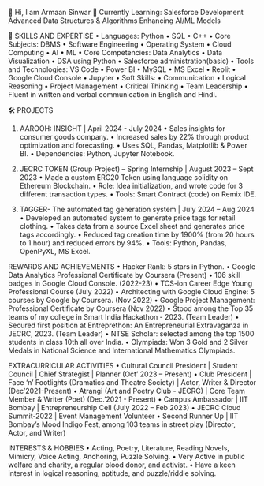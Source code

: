 
👋  Hi, I am Armaan Sinwar
🌱 Currently Learning:
Salesforce Development
Advanced Data Structures & Algorithms
Enhancing AI/ML Models



💼 SKILLS AND EXPERTISE
  • Languages: Python • SQL • C++
  • Core Subjects: DBMS • Software Engineering • Operating System • Cloud Computing • AI • ML
  • Core Competencies: Data Analytics • Data Visualization • DSA using Python • Salesforce administration(basic)
  • Tools and Technologies: VS Code • Power BI • MySQL • MS Excel • Replit • Google Cloud Console • Jupyter
  • Soft Skills: • Communication • Logical Reasoning • Project Management • Critical Thinking • Team Leadership
  • Fluent in written and verbal communication in English and Hindi.

🛠 PROJECTS
  1. AAROOH: INSIGHT | April 2024 - July 2024
  • Sales insights for consumer goods company.
  • Increased sales by 22% through product optimization and forecasting.
  • Uses SQL, Pandas, Matplotlib & Power BI.
  • Dependencies: Python, Jupyter Notebook.
  
  2. JECRC TOKEN (Group Project) – Spring Internship | August 2023 – Sept 2023
  • Made a custom ERC20 Token using language solidity on Ethereum Blockchain.
  • Role: Idea initialization, and wrote code for 3 different transaction types.
  • Tools: Smart Contract (code) on Remix IDE.
  
  3. TAGGER- The automated tag generation system | July 2024 – Aug 2024
  • Developed an automated system to generate price tags for retail clothing.
  • Takes data from a source Excel sheet and generates price tags accordingly.
  • Reduced tag creation time by 1900% (from 20 hours to 1 hour) and reduced errors by 94%.
  • Tools: Python, Pandas, OpenPyXL, MS Excel.

REWARDS AND ACHIEVEMENTS
  • Hacker Rank: 5 stars in Python.
  • Google Data Analytics Professional Certificate by Coursera (Present)
  • 106 skill badges in Google Cloud Console. (2022-23)
  •  TCS-ion Career Edge Young Professional Course (July 2022)
  • Architecting with Google Cloud Engine: 5 courses by Google by Coursera. (Nov 2022)
  • Google Project Management: Professional Certificate by Coursera (Nov 2022)
  • Stood among the Top 35 teams of my college in Smart India Hackathon - 2023. (Team Leader)
  • Secured first position at Entreprethon: An Entrepreneurial Extravaganza in JECRC, 2023. (Team Leader)
  • NTSE Scholar: selected among the top 1500 students in class 10th all over India.
  • Olympiads: Won 3 Gold and 2 Silver Medals in National Science and International Mathematics Olympiads.

EXTRACURRICULAR ACTIVITIES
  • Cultural Council President | Student Council | Chief Strategist | Planner (Oct’ 2023 – Present)
  • Club President | Face ‘n’ Footlights (Dramatics and Theatre Society) | Actor, Writer & Director (Dec’2021-Present)
  • Atrangi (Art and Poetry Club - JECRC) | Core Team Member & Writer (Poet) (Dec.’2021 - Present)
  • Campus Ambassador | IIT Bombay | Entrepreneurship Cell (July 2022 – Feb 2023)
  • JECRC Cloud Summit-2022 | Event Management Volunteer
  • Second Runner Up | IIT Bombay’s Mood Indigo Fest, among 103 teams in street play (Director, Actor, and Writer)

INTERESTS & HOBBIES
  • Acting, Poetry, Literature, Reading Novels, Mimicry, Voice Acting, Anchoring, Puzzle Solving.
  • Very Active in public welfare and charity, a regular blood donor, and activist.
  • Have a keen interest in logical reasoning, aptitude, and puzzle/riddle solving.
